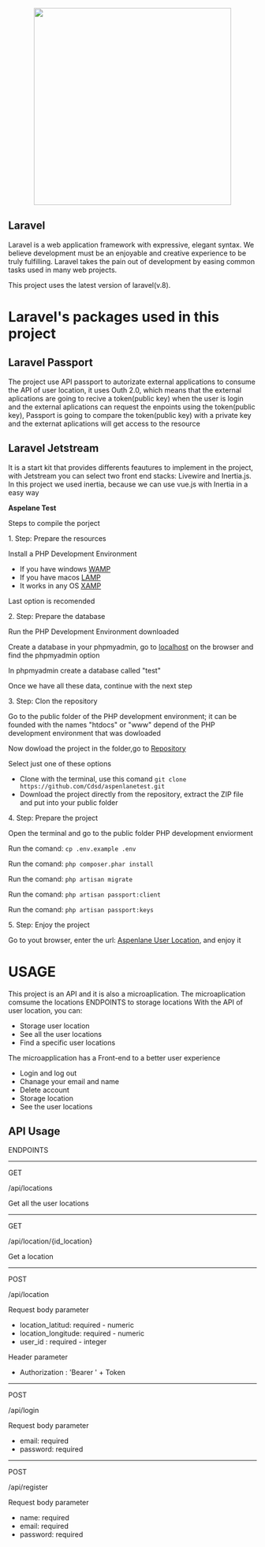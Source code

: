 <p align="center"><a href="https://laravel.com" target="_blank"><img src="https://raw.githubusercontent.com/laravel/art/master/logo-lockup/5%20SVG/2%20CMYK/1%20Full%20Color/laravel-logolockup-cmyk-red.svg" width="400"></a></p>

## Laravel

Laravel is a web application framework with expressive, elegant syntax. We believe development must be an enjoyable and creative experience to be truly fulfilling. Laravel takes the pain out of development by easing common tasks used in many web projects.

This project uses the latest version of laravel(v.8).

<h1>Laravel's packages used in this project</h1>

## Laravel Passport

The project use API passport to autorizate external applications to consume the API of user location, it uses Outh 2.0, which means that the external aplications are going to recive a token(public key) when the user is login and the external aplications can request the enpoints using the token(public key), Passport is going to compare the token(public key) with a private key and the externat aplications will get access to the resource

## Laravel Jetstream

It is a start kit that provides differents feautures to implement in the project, with Jetstream you can select two front end stacks: Livewire and Inertia.js.
In this project we used inertia, because we can use vue.js with Inertia in a easy way




<strong>Aspelane Test</strong>
<p>Steps to compile the porject</p>
<p>1. Step: Prepare the resources</p>
<p>Install a PHP Development Environment</p>
<ul>
    <li>If you have windows <a href="https://www.wampserver.com/en/" target="_blank">WAMP</a></li>
    <li>If you have macos <a href="https://www.mamp.info/en/" target="_blank">LAMP</a></li>
    <li>It works in any OS <a href="https://www.apachefriends.org/en/index.html" target="_blank">XAMP</a></li>
</ul>
<span>Last option is recomended<span>

<p>2. Step: Prepare the database </p>
<p>Run the PHP Development Environment downloaded</p>
<p>Create a database in your phpmyadmin, go to <a href="http://localhost" target="_blank">localhost</a> on the browser and find the phpmyadmin option</p>
<p>In phpmyadmin create a database called "test"</p>
<p>Once we have all these data, continue with the next step</p>

<p>3. Step: Clon the repository </p>
<p>Go to the public folder of the PHP development environment; it can be founded with the names "htdocs" or "www" depend of the PHP development environment that was dowloaded</p>
<p>Now dowload the project in the folder,go to <a href="https://github.com/Cdsd/aspenlanetes" target="_blank">Repository</a></p>
<p>Select just one of these options</p>
<ul>
    <li>Clone with the terminal, use this comand <code>git clone https://github.com/Cdsd/aspenlanetest.git</code></li>
    <li>Download the project directly from the repository, extract the ZIP file and put into your public folder</li>
</ul>
<p>4. Step: Prepare the project </p>
<p>Open the terminal and go to the public folder PHP development enviorment</p>
<p>Run the comand: <code>cp .env.example .env</code></p>
<p>Run the comand: <code>php composer.phar install</code></p>
<p>Run the comand: <code>php artisan migrate</code></p>
<p>Run the comand: <code>php artisan passport:client</code></p>
<p>Run the comand: <code>php artisan passport:keys</code></p>
<p>5. Step: Enjoy the project </p>
<p>Go to yout browser, enter the url: <a href="http://localhost/aspenlanetest">Aspenlane User Location</a>, and enjoy it</p>

<h1>USAGE</h1>
This project is an API and it is also a microaplication.
The microaplication comsume the locations ENDPOINTS to storage locations
With the API of user location, you can:
<ul>
    <li>Storage user location</li>
    <li>See all the user locations</li>
    <li>Find a specific user locations</li>
</ul>
The microapplication has a Front-end to a better user experience
<ul>
    <li>Login and log out</li>
    <li>Chanage your email and name</li>
    <li>Delete account</li>
    <li>Storage location</li>
    <li>See the user locations</li>
</ul>


<h2>API Usage</h2>
<p>ENDPOINTS</p>
<hr>
<p>GET</p>
<p>/api/locations</p>
<p>Get all the user locations</p>
<hr>
<p>GET</p>
<p>/api/location/{id_location}</p>
<p>Get a location </p>
<hr>
<p>POST</p>
<p>/api/location</p>
<p>Request body parameter</p>
<ul>
    <li>location_latitud: required - numeric</li>
    <li>location_longitude: required - numeric</li>
    <li>user_id : required - integer</li>
</ul>
<p>Header parameter</p>
<ul>
    <li>Authorization : 'Bearer ' + Token</li>
</ul>
<hr>
<p>POST</p>
<p>/api/login</p>
<p>Request body parameter</p>
<ul>
    <li>email: required </li>
    <li>password: required </li>
</ul>
<hr>
<p>POST</p>
<p>/api/register</p>
<p>Request body parameter</p>
<ul>
    <li>name: required </li>
    <li>email: required </li>
    <li>password: required </li>
</ul>


        

